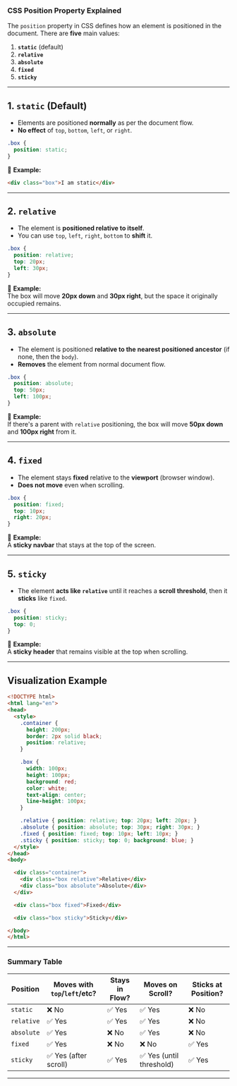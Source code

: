 ### **CSS Position Property Explained**

The `position` property in CSS defines how an element is positioned in the document. There are **five** main values:

1. **`static`** (default)
2. **`relative`**
3. **`absolute`**
4. **`fixed`**
5. **`sticky`**

---

## **1. `static` (Default)**
- Elements are positioned **normally** as per the document flow.
- **No effect** of `top`, `bottom`, `left`, or `right`.

```css
.box {
  position: static;
}
```

🔹 **Example:**
```html
<div class="box">I am static</div>
```

---

## **2. `relative`**
- The element is **positioned relative to itself**.
- You can use `top`, `left`, `right`, `bottom` to **shift** it.

```css
.box {
  position: relative;
  top: 20px;
  left: 30px;
}
```

🔹 **Example:**  
The box will move **20px down** and **30px right**, but the space it originally occupied remains.

---

## **3. `absolute`**
- The element is positioned **relative to the nearest positioned ancestor** (if none, then the `body`).
- **Removes** the element from normal document flow.

```css
.box {
  position: absolute;
  top: 50px;
  left: 100px;
}
```

🔹 **Example:**  
If there's a parent with `relative` positioning, the box will move **50px down** and **100px right** from it.

---

## **4. `fixed`**
- The element stays **fixed** relative to the **viewport** (browser window).
- **Does not move** even when scrolling.

```css
.box {
  position: fixed;
  top: 10px;
  right: 20px;
}
```

🔹 **Example:**  
A **sticky navbar** that stays at the top of the screen.

---

## **5. `sticky`**
- The element **acts like `relative`** until it reaches a **scroll threshold**, then it **sticks** like `fixed`.

```css
.box {
  position: sticky;
  top: 0;
}
```

🔹 **Example:**  
A **sticky header** that remains visible at the top when scrolling.

---

## **Visualization Example**
```html
<!DOCTYPE html>
<html lang="en">
<head>
  <style>
    .container {
      height: 200px;
      border: 2px solid black;
      position: relative;
    }

    .box {
      width: 100px;
      height: 100px;
      background: red;
      color: white;
      text-align: center;
      line-height: 100px;
    }

    .relative { position: relative; top: 20px; left: 20px; }
    .absolute { position: absolute; top: 30px; right: 30px; }
    .fixed { position: fixed; top: 10px; left: 10px; }
    .sticky { position: sticky; top: 0; background: blue; }
  </style>
</head>
<body>

  <div class="container">
    <div class="box relative">Relative</div>
    <div class="box absolute">Absolute</div>
  </div>

  <div class="box fixed">Fixed</div>

  <div class="box sticky">Sticky</div>

</body>
</html>
```

---

### **Summary Table**
| Position  | Moves with `top`/`left`/etc? | Stays in Flow? | Moves on Scroll? | Sticks at Position? |
|-----------|-----------------------------|----------------|------------------|---------------------|
| `static`  | ❌ No  | ✅ Yes | ✅ Yes | ❌ No |
| `relative` | ✅ Yes | ✅ Yes | ✅ Yes | ❌ No |
| `absolute` | ✅ Yes | ❌ No | ✅ Yes | ❌ No |
| `fixed` | ✅ Yes | ❌ No | ❌ No | ✅ Yes |
| `sticky` | ✅ Yes (after scroll) | ✅ Yes | ✅ Yes (until threshold) | ✅ Yes |

---
